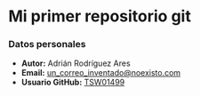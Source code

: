 # Mi primer repositorio git
### Datos personales
 - **Autor:** Adrián Rodríguez Ares
 - **Email:** un_correo_inventado@noexisto.com
 - **Usuario GitHub:** [TSW01499](https://github.com/tsw01499)